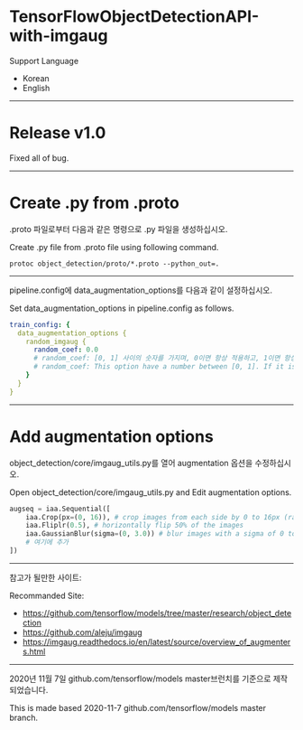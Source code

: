 # TensorFlowObjectDetectionAPI-with-imgaug

Support Language
- Korean
- English

---
Release v1.0
===
Fixed all of bug.

---
Create .py from .proto
===
.proto 파일로부터 다음과 같은 명령으로 .py 파일을 생성하십시오.

Create .py file from .proto file using following command.

`protoc object_detection/proto/*.proto --python_out=.`

---
pipeline.config에 data_augmentation_options를 다음과 같이 설정하십시오.

Set data_augmentation_options in pipeline.config as follows.
```yaml
train_config: {
  data_augmentation_options {
    random_imgaug {
      random_coef: 0.0
      # random_coef: [0, 1] 사이의 숫자를 가지며, 0이면 항상 적용하고, 1이면 항상 원본 이미지를 사용합니다. 이 옵션은 선택이므로 지워도 되며, 기본값은 0.0입니다.
      # random_coef: This option have a number between [0, 1]. If it is 0, augmented image is always used. If it is 1, original image is always used. It can be deleted. default: 0.0
    }
  }
}
```

---
Add augmentation options
===
object_detection/core/imgaug_utils.py를 열어 augmentation 옵션을 수정하십시오.

Open object_detection/core/imgaug_utils.py and Edit augmentation options.

```python
augseq = iaa.Sequential([
    iaa.Crop(px=(0, 16)), # crop images from each side by 0 to 16px (randomly chosen)
    iaa.Fliplr(0.5), # horizontally flip 50% of the images
    iaa.GaussianBlur(sigma=(0, 3.0)) # blur images with a sigma of 0 to 3.0
    # 여기에 추가
])
```

---
참고가 될만한 사이트:

Recommanded Site:
- https://github.com/tensorflow/models/tree/master/research/object_detection
- https://github.com/aleju/imgaug
- https://imgaug.readthedocs.io/en/latest/source/overview_of_augmenters.html

---
2020년 11월 7일 github.com/tensorflow/models master브런치를 기준으로 제작되었습니다.

This is made based 2020-11-7 github.com/tensorflow/models master branch.
